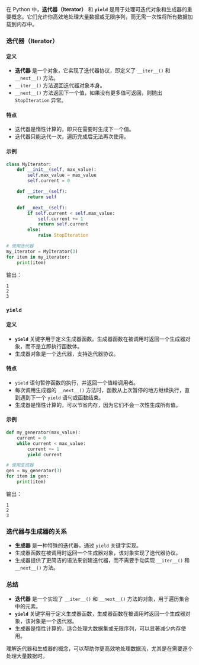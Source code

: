 在 Python 中，**迭代器（Iterator）** 和 **`yield`** 是用于处理可迭代对象和生成器的重要概念。它们允许你高效地处理大量数据或无限序列，而无需一次性将所有数据加载到内存中。

### 迭代器（Iterator）

#### 定义

- **迭代器** 是一个对象，它实现了迭代器协议，即定义了 `__iter__()` 和 `__next__()` 方法。
- `__iter__()` 方法返回迭代器对象本身。
- `__next__()` 方法返回下一个值，如果没有更多值可返回，则抛出 `StopIteration` 异常。

#### 特点

- 迭代器是惰性计算的，即只在需要时生成下一个值。
- 迭代器只能迭代一次，遍历完成后无法再次使用。

#### 示例

```python
class MyIterator:
    def __init__(self, max_value):
        self.max_value = max_value
        self.current = 0

    def __iter__(self):
        return self

    def __next__(self):
        if self.current < self.max_value:
            self.current += 1
            return self.current
        else:
            raise StopIteration

# 使用迭代器
my_iterator = MyIterator(3)
for item in my_iterator:
    print(item)
```

输出：
```
1
2
3
```

### `yield`

#### 定义

- **`yield`** 关键字用于定义生成器函数。生成器函数在被调用时返回一个生成器对象，而不是立即执行函数体。
- 生成器对象是一个迭代器，支持迭代器协议。

#### 特点

- `yield` 语句暂停函数的执行，并返回一个值给调用者。
- 每次调用生成器的 `__next__()` 方法时，函数从上次暂停的地方继续执行，直到遇到下一个 `yield` 语句或函数结束。
- 生成器是惰性计算的，可以节省内存，因为它们不会一次性生成所有值。

#### 示例

```python
def my_generator(max_value):
    current = 0
    while current < max_value:
        current += 1
        yield current

# 使用生成器
gen = my_generator(3)
for item in gen:
    print(item)
```

输出：
```
1
2
3
```

### 迭代器与生成器的关系

- **生成器** 是一种特殊的迭代器，通过 `yield` 关键字实现。
- 生成器函数在被调用时返回一个生成器对象，该对象实现了迭代器协议。
- 生成器提供了更简洁的语法来创建迭代器，而不需要手动实现 `__iter__()` 和 `__next__()` 方法。

### 总结

- **迭代器** 是一个实现了 `__iter__()` 和 `__next__()` 方法的对象，用于遍历集合中的元素。
- **`yield`** 关键字用于定义生成器函数，生成器函数在被调用时返回一个生成器对象，该对象是一个迭代器。
- 生成器是惰性计算的，适合处理大数据集或无限序列，可以显著减少内存使用。

理解迭代器和生成器的概念，可以帮助你更高效地处理数据流，尤其是在需要逐个处理大量数据时。
